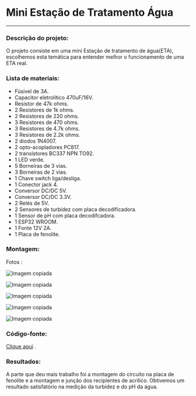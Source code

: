 # Mini Estação de Tratamento Água
------------------
### Descrição do projeto: 
O projeto consiste em uma mini Estação de tratamento de água(ETA), escolhemos esta temática para entender melhor o funcionamento de uma ETA real.

### Lista de materiais: 
- Fúsivel de 3A.
- Capacitor eletrolítico 470uF/16V.
- Resistor de 47k ohms.
- 2 Resistores de 1k ohms.
- 2 Resistores de 220 ohms.
- 3 Resistores de 470 ohms.
- 3 Resistores de 4.7k ohms.
- 3 Resistores de 2.2k ohms.
- 2 diodos 1N4007.
- 2 opto-acopladores PC817.
- 2 transístores BC337 NPN TO92.
- 1 LED verde.
- 5 Borneiras de 3 vias.
- 3 Borneiras de 2 vias.
- 1 Chave switch liga/desliga.
- 1 Conector jack 4.
- Conversor DC/DC 5V.
- Conversor DC/DC 3.3V.
- 2 Relés de 5V.
- 2 Sensores de turbidez com placa decodificadora.
- 1 Sensor de pH com placa decodifcadora.
- 1 ESP32 WROOM.
- 1 Fonte 12V 2A.
- 1 Placa de fenolite.

### Montagem:
Fotos :

![Imagem copiada](./img/mkd.png)

![Imagem copiada](./img/mkd.png)

![Imagem copiada](./img/mkd.png)

![Imagem copiada](./img/mkd.png)

![Imagem copiada](./img/mkd.png)

### Código-fonte:
[Clique aqui](https://github.com/jonas4040) .

### Resultados: 
A parte que deu mais trabalho foi a montagem do circuito na placa de fenolite e a montagem e junção dos recipientes de acrílico. Obtivemos um resultado satisfatório na medição da turbidez e do pH da água.
